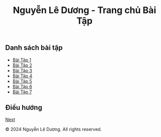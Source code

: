 <!DOCTYPE html>
<html lang="en">
<head>
    <meta charset="UTF-8">
    <meta name="viewport" content="width=device-width, initial-scale=1.0">
    <title>Trang chủ - Nguyễn Lê Dương</title>
    <link rel="stylesheet" href="styles.css">
</head>
<body>
    <header>
        <h1>Nguyễn Lê Dương - Trang chủ Bài Tập</h1>
    </header>
    <main>
        <section>
            <h2>Danh sách bài tập</h2>
            <ul>
                <li><a href="Baitap1/BT1.png">Bài Tập 1</a></li>
                <li><a href="Baitap2/Test2.html">Bài Tập 2</a></li>
                <li><a href="Baitap3/Bai3.html">Bài Tập 3</a></li>
                <li><a href="Baitap4/Test2.html">Bài Tập 4</a></li>
                <li><a href="Baitap5/index.html">Bài Tập 5</a></li>
                <li><a href="Baitap6/main.html">Bài Tập 6</a></li>
                <li><a href="Baitap7/index.html">Bài Tập 7</a></li> <!-- Bài Tập 7 -->
                <!--<li><a href="Baitap8/index.html">Bài Tập 8</a></li> <!-- Bài Tập 8, nếu có -->
            </ul>
        </section>
        <section>
            <h2>Điều hướng</h2>
            <!-- Nút Next để đi đến trang bài tập đầu tiên -->
            <a href="BT1.html" class="next-btn">Next</a>
        </section>
    </main>
    <footer>
        <p>© 2024 Nguyễn Lê Dương. All rights reserved.</p>
    </footer>
</body>
</html>
